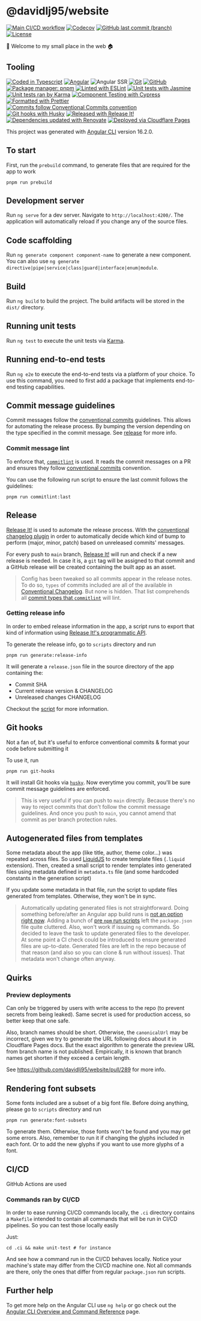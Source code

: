 # @davidlj95/website

[![Main CI/CD workflow](https://github.com/davidlj95/ngx/actions/workflows/main.yml/badge.svg)](https://github.com/davidlj95/ngx/actions/workflows/main.yml)
[![Codecov](https://codecov.io/gh/davidlj95/website/graph/badge.svg)](https://codecov.io/gh/davidlj95/website)
[![GitHub last commit (branch)](https://img.shields.io/github/last-commit/davidlj95/website/main?logo=github&label=Last%20commit&link=https%3A%2F%2Fgithub.com%2Fdavidlj95%2Fwebsite%2Fcommits%2Fmain%2F)](https://github.com/davidlj95/website/commits/main/)
[![License](https://img.shields.io/github/license/davidlj95/website?label=License&link=https%3A%2F%2Fgithub.com%2Fdavidlj95%2Fwebsite%2Fblob%2Fmain%2FLICENSE)](https://github.com/davidlj95/website/blob/main/LICENSE)

👋 Welcome to my small place in the web 🏠

## Tooling

[![Coded in Typescript](https://img.shields.io/badge/Coded_in-TypeScript-007ACC?logo=typescript&logoColor=white&link=https%3A%2F%2Fwww.typescriptlang.org)](https://www.typescriptlang.org)
[![Angular](https://img.shields.io/badge/Made_with-Angular-red?logo=angular&logoColor=white&link=https%3A%2F%2Fangular.dev%2F)](https://angular.dev/)
![Angular SSR](https://custom-icon-badges.demolab.com/badge/Uses-Angular_SSR-blue.svg?logo=angular-universal&link=https%3A%2F%2Fangular.dev%2Fguide%2Fssr)
[![Git](https://img.shields.io/badge/VCS-Git-f05032?logo=git&logoColor=f05032&link=https%3A%2F%git-scm.com%2F)](https://git-scm.com/)
[![GitHub](https://img.shields.io/badge/Repository%20hosting-GitHub-181717?logo=github&logoColor=181717&link=https%3A%2F%github.com%2F)](https://github.com/)
[![Package manager: pnpm](https://img.shields.io/badge/Package_manager-pnpm-f69220?logo=pnpm&link=https%3A%2F%2Fpnpm.io%2F)](https://pnpm.io/)
[![Linted with ESLint](https://img.shields.io/badge/Linted_with-ESLint-3A33D1?logo=eslint&logoColor=white&link=https%3A%2F%2Feslint.org)](https://eslint.org)
[![Unit tests with Jasmine](https://img.shields.io/badge/Unit_tests_with-Jasmine-8A4182?logo=Jasmine&logoColor=white&link=https%3A%2F%2Fjasmine.github.io)](https://jasmine.github.io)
[![Unit tests ran by Karma](https://custom-icon-badges.demolab.com/badge/Unit_tests_ran_by-Karma-42beae.svg?logo=karma-runner&link=https%3A%2F%2Fkarma-runner.github.io)](https://karma-runner.github.io)
[![Component Testing with Cypress](https://img.shields.io/badge/Component_Testing_with-Cypress-green?logo=cypress&link=https%3A%2F%2Fwww.cypress.io)](https://www.cypress.io)
[![Formatted with Prettier](https://img.shields.io/badge/Formatted_with-prettier-1A2C34?logo=prettier&logoColor=F7BA3E&link=https%3A%2F%2Fprettier.io)](https://prettier.io)
[![Commits follow Conventional Commits convention](https://img.shields.io/badge/Commits_convention-Conventional_Commits-%23FE5196?logo=conventionalcommits&logoColor=white&link=https%3A%2F%2Fconventionalcommits.org)](https://conventionalcommits.org)
[![Git hooks with Husky](https://img.shields.io/badge/Git_hooks_with-Husky%F0%9F%90%B6-1a1a1e?link=https%3A%2F%2Ftypicode.github.io%2Fhusky%2F)](https://typicode.github.io/husky/)
[![Released with Release It!](https://img.shields.io/badge/Released_with-%F0%9F%9A%80_Release_It!-black?link=https%3A%2F%2Fgithub.com%2Frelease-it%2Frelease-it)](https://github.com/release-it/release-it)
[![Dependencies updated with Renovate](https://img.shields.io/badge/Dependencies_updated_with-Renovate-1a1f6c?logo=renovate&logoColor=white&link=https%3A%2F%2Frenovatebot.com)](https://renovatebot.com)
[![Deployed via Cloudflare Pages](https://img.shields.io/badge/Deployed_via-Cloudflare%20Pages-f38020?logo=cloudflarepages&link=https%3A%2F%pages.cloudflare.com%2F)](https://pages.cloudflare.com/)

This project was generated with [Angular CLI](https://github.com/angular/angular-cli) version 16.2.0.

## To start

First, run the `prebuild` command, to generate files that are required for the app to work

```shell
pnpm run prebuild
```

## Development server

Run `ng serve` for a dev server. Navigate to `http://localhost:4200/`. The application will automatically reload if you
change any of the source files.

## Code scaffolding

Run `ng generate component component-name` to generate a new component. You can also
use `ng generate directive|pipe|service|class|guard|interface|enum|module`.

## Build

Run `ng build` to build the project. The build artifacts will be stored in the `dist/` directory.

## Running unit tests

Run `ng test` to execute the unit tests via [Karma](https://karma-runner.github.io).

## Running end-to-end tests

Run `ng e2e` to execute the end-to-end tests via a platform of your choice. To use this command, you need to first add a
package that implements end-to-end testing capabilities.

## Commit message guidelines

Commit messages follow the [conventional commits][conventional-commits] guidelines. This allows for automating the release process. By bumping the version depending on the type specified in the commit message. See [release](#release) for more info.

[conventional-commits]: https://www.conventionalcommits.org/en/v1.0.0/

### Commit message lint

To enforce that, [`commitlint`][commitlint] is used. It reads the commit messages on a PR and ensures they follow
[conventional commits][conventional-commits] convention.

You can use the following run script to ensure the last commit follows the guidelines:

```shell
pnpm run commitlint:last
```

[commitlint]: https://github.com/conventional-changelog/commitlint

## Release

[Release It!][release-it] is used to automate the release process. With the [conventional changelog plugin][release-it-cc] in order to automatically decide which kind of bump to perform (major, minor, patch) based on unreleased commits' messages.

For every push to `main` branch, [Release It!][release-it] will run and check if a new release is needed. In case it is, a `git` tag will be assigned to that commit and a GitHub release will be created containing the built app as an asset.

[release-it]: https://github.com/release-it/release-it
[release-it-cc]: https://github.com/release-it/conventional-changelog

> Config has been tweaked so all commits appear in the release notes. To do so, `types` of commits included are all
> of the available in [Conventional Changelog](https://github.com/conventional-changelog/conventional-changelog/blob/conventional-changelog-conventionalcommits-v7.0.1/packages/conventional-changelog-conventionalcommits/constants.js#L3). But none is
> hidden. That list comprehends
> all [commit types that `commitlint`](https://github.com/conventional-changelog/commitlint/blob/v17.7.1/%40commitlint/config-conventional/index.js#L22-L32)
> will lint.

### Getting release info

In order to embed release information in the app, a script runs to export that kind of information using
[Release It!'s programmatic API](https://github.com/release-it/release-it/blob/main/docs/recipes/programmatic.md).

To generate the release info, go to `scripts` directory and run

```shell
pnpm run generate:release-info
```

It will generate a `release.json` file in the source directory of the app containing the:

- Commit SHA
- Current release version & CHANGELOG
- Unreleased changes CHANGELOG

Checkout the [script](scripts/src/generate-release-info.ts) for more information.

## Git hooks

Not a fan of, but it's useful to enforce conventional commits & format your code before submitting it

To use it, run

```shell
pnpm run git-hooks
```

It will install Git hooks via [`husky`](https://typicode.github.io/husky/). Now everytime you commit, you'll be sure
commit message guidelines are enforced.

> This is very useful if you can push to `main` directly. Because there's no way to reject commits that don't follow the
> commit message guidelines. And once you push to `main`, you cannot amend that commit as per branch protection rules.

## Autogenerated files from templates

Some metadata about the app (like title, author, theme color...) was repeated across files. So used
[LiquidJS](https://liquidjs.com) to create template files (`.liquid` extension). Then, created a small script to render
templates into generated files using metadata defined in `metadata.ts` file (and some hardcoded constants in the
generation script)

If you update some metadata in that file, run the script to update files generated from templates. Otherwise, they
won't be in sync.

> Automatically updating generated files is not straightforward. Doing something before/after an Angular app build
> runs is [not an option right now][angular-build-hooks-issue]. Adding a bunch of
> [pre `npm` run scripts][npm-pre-post-scripts] left the `package.json` file quite cluttered. Also, won't work if
> issuing `ng` commands. So decided to leave the task to update generated files to the developer. At some point a CI
> check could be introduced to ensure generated files are up-to-date. Generated files are left in the repo because of
> that reason (and also so you can clone & run without issues). That metadata won't change often anyway.

[angular-build-hooks-issue]: https://github.com/angular/angular-cli/issues/11787
[npm-pre-post-scripts]: https://docs.npmjs.com/cli/v9/using-npm/scripts#pre--post-scripts

## Quirks

### Preview deployments

Can only be triggered by users with write access to the repo (to prevent secrets from being leaked). Same secret is used for production access, so better keep that one safe.

Also, branch names should be short. Otherwise, the `canonicalUrl` may be incorrect, given we try to generate the URL following docs about it in Cloudflare Pages docs. But the exact algorithm to generate the preview URL from branch name is not published. Empirically, it is known that branch names get shorten if they exceed a certain length.

See https://github.com/davidlj95/website/pull/289 for more info.

## Rendering font subsets

Some fonts included are a subset of a big font file. Before doing anything, please go to `scripts` directory and run

```shell
pnpm run generate:font-subsets
```

To generate them. Otherwise, those fonts won't be found and you may get some errors. Also, remember to run it if
changing the glyphs included in each font. Or to add the new glyphs if you want to use more glyphs of a font.

## CI/CD

GitHub Actions are used

### Commands ran by CI/CD

In order to ease running CI/CD commands locally, the `.ci` directory contains a `Makefile` intended to contain all
commands that will be run in CI/CD pipelines. So you can test those locally easily

Just:

```shell
cd .ci && make unit-test # for instance
```

And see how a command run in the CI/CD behaves locally. Notice your machine's state may differ from the CI/CD machine
one. Not all commands are there, only the ones that differ from regular `package.json` run scripts.

## Further help

To get more help on the Angular CLI use `ng help` or go check out
the [Angular CLI Overview and Command Reference](https://angular.io/cli) page.
